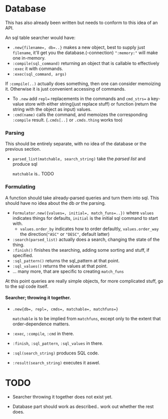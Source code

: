 # Database
This has also already been written but needs to conform to this idea of an
API.

An sql table searcher would have:

* `.new{filename=, db=..}` makes a new object, best to supply just `filename`,
  it'll get you the database.(-connection)
  `":memory:"` will make one in-memory.
* `:compile(sql_command)` returning an object that is callable to
  effectively `:exec` it with commands.
* `:exec(sql_command, args)`

If `:compile(..)` actually does something, then one can consider memoizing it.
Otherwise it is just convenient accessing of commands.

* To `.new` add `repl=` replacements in the commands and `cmd_strs=`
  a key-value store with either string(just replace stuff) or function
  (return the string with the object as input) values.
* `:cmd(name)` calls the command, and memoizes the corresponding
  `:compile` result. (`.cmds[..]` or `.cmds.thing` works too)

### Parsing
This should be entirely separate, with no idea of the database or
the previous section.

* `parsed_list(matchable, search_string)` take the *parsed list* and produce sql

  `matchable` is.. TODO

### Formulating
A function should take already-parsed queries and turn them into sql.
This should have no idea about the db *or* the parsing.

* `Formulator.new({values=, initial=, match_funs=..})` where `values`
  indicates things for defaults,
  `initial` is the initial sql command to start with.
   + `values.order_by` indicates how to order defaultly, `values.order_way`
     the direction(`"ASC"` or `"DESC"`, default latter)
* `:search(parsed_list)` actually does a search, changing the state of the thing.
* `:finish()` finishes the searching, adding some sorting and stuff, if specified.
* `:sql_pattern()` returns the sql_pattern at that point.
* `:sql_values()` returns the values at that point.
* ... many more, that are specific to creating `match_funs`

At this point queries are really simple objects, for more
complicated stuff, go to the sql code itself.

#### Searcher; throwing it together.

* `.new{db=, repl=, cmds=, matchable=, matchfuns=}`
  
  `matchable` is to be implied from `matchfuns`, except only to the extent that
  order-dependence matters.
  
* `:exec`, `:compile`, `:cmd` in there.
* `:finish`, `:sql_pattern`, `:sql_values` in there.
* `:sql(search_string)` produces SQL code.
* `:result(search_string)` executes it aswel.

# TODO

* Searcher throwing it together does not exist yet.

* Database part should work as described.. work out whether the rest does.

